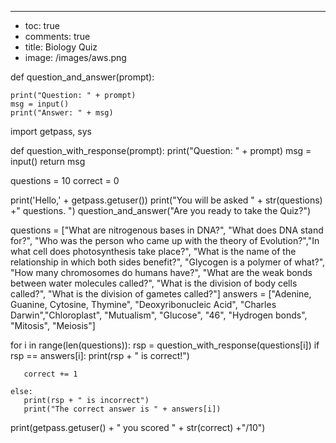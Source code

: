 ---
- toc: true
- comments: true
- title: Biology Quiz
- image: /images/aws.png



def question_and_answer(prompt):

    print("Question: " + prompt)
    msg = input()
    print("Answer: " + msg)


import getpass, sys

def question_with_response(prompt):
    print("Question: " + prompt)
    msg = input()
    return msg

questions = 10
correct = 0

print('Hello,' + getpass.getuser())
print("You will be asked " + str(questions) +" questions. ")
question_and_answer("Are you ready to take the Quiz?")


questions = ["What are nitrogenous bases in DNA?", "What does DNA stand for?", "Who was the person who came up with the theory of Evolution?","In what cell does photosynthesis take place?", "What is the name of the relationship in which both sides benefit?", "Glycogen is a polymer of what?", "How many chromosomes do humans have?", "What are the weak bonds between water molecules called?", "What is the division of body cells called?", "What is the division of gametes called?"]
answers = ["Adenine, Guanine, Cytosine, Thymine", "Deoxyribonucleic Acid", "Charles Darwin","Chloroplast", "Mutualism", "Glucose", "46", "Hydrogen bonds", "Mitosis", "Meiosis"]

for i in range(len(questions)):
    rsp = question_with_response(questions[i])
    if rsp == answers[i]:
       print(rsp + " is correct!")

       correct += 1

    else:
       print(rsp + " is incorrect")
       print("The correct answer is " + answers[i])

print(getpass.getuser() + " you scored " + str(correct) +"/10")